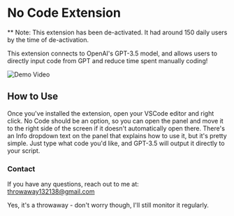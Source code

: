 # No Code Extension
** Note: This extension has been de-activated. It had around 150 daily users by the time of de-activation.

This extension connects to OpenAI's GPT-3.5 model, and allows users to directly input code from GPT and reduce time spent manually coding!

![Demo Video](https://imgur.com/a/DxZ7lGe)

## How to Use
Once you've installed the extension, open your VSCode editor and right click. No Code should be an option, so you can open the panel and move it to the right side of the screen if it doesn't automatically open there. There's an Info dropdown text on the panel that explains how to use it, but it's pretty simple. Just type what code you'd like, and GPT-3.5 will output it directly to your script.

### Contact
If you have any questions, reach out to me at:
throwaway132138@gmail.com

Yes, it's a throwaway - don't worry though, I'll still monitor it regularly.
